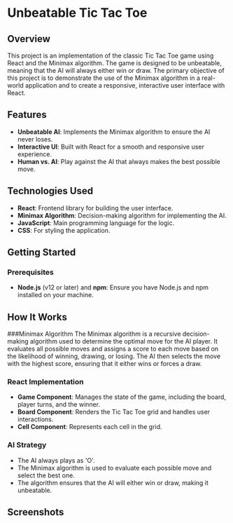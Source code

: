 # Unbeatable Tic Tac Toe

## Overview

This project is an implementation of the classic Tic Tac Toe game using React and the Minimax algorithm. The game is designed to be unbeatable, meaning that the AI will always either win or draw. The primary objective of this project is to demonstrate the use of the Minimax algorithm in a real-world application and to create a responsive, interactive user interface with React.

## Features

- **Unbeatable AI**: Implements the Minimax algorithm to ensure the AI never loses.
- **Interactive UI**: Built with React for a smooth and responsive user experience.
- **Human vs. AI**: Play against the AI that always makes the best possible move.

## Technologies Used

- **React**: Frontend library for building the user interface.
- **Minimax Algorithm**: Decision-making algorithm for implementing the AI.
- **JavaScript**: Main programming language for the logic.
- **CSS**: For styling the application.

## Getting Started

### Prerequisites

- **Node.js** (v12 or later) and **npm**: Ensure you have Node.js and npm installed on your machine.


## How It Works
###Minimax Algorithm
The Minimax algorithm is a recursive decision-making algorithm used to determine the optimal move for the AI player. It evaluates all possible moves and assigns a score to each move based on the likelihood of winning, drawing, or losing. The AI then selects the move with the highest score, ensuring that it either wins or forces a draw.

### React Implementation
- **Game Component**: Manages the state of the game, including the board, player turns, and the winner.
- **Board Component**: Renders the Tic Tac Toe grid and handles user interactions.
- **Cell Component**: Represents each cell in the grid.
### AI Strategy
- The AI always plays as 'O'.
- The Minimax algorithm is used to evaluate each possible move and select the best one.
- The algorithm ensures that the AI will either win or draw, making it unbeatable.

## Screenshots




